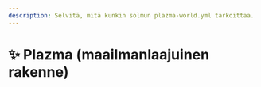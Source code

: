 ```yaml
---
description: Selvitä, mitä kunkin solmun plazma-world.yml tarkoittaa.
---
```


# ✨ Plazma (maailmanlaajuinen rakenne)
